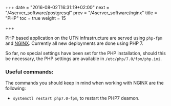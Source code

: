 +++
date = "2016-08-02T16:31:19+02:00"
next = "/4server_software/postgresql"
prev = "/4server_software/nginx"
title = "PHP"
toc = true
weight = 15

+++

PHP based application on the UTN infrastructure are served using `php-fpm` and
[NGINX](/4server_software/nginx). Currently all new deployments are done using
PHP 7.

So far, no special settings have been set for the PHP installation, should this
be necessary, the PHP settings are available in `/etc/php/7.0/fpm/php.ini`.

### Useful commands:
The commands you should keep in mind when working with NGINX are the following:

- `systemctl restart php7.0-fpm`, to restart the PHP7 deamon.

